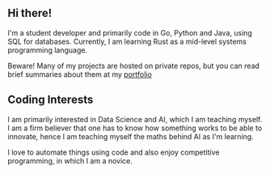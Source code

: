 ## Hi there!

I'm a student developer and primarily code in Go, Python and Java, using SQL for databases. Currently, I am learning Rust as a mid-level systems programming language.

Beware! Many of my projects are hosted on private repos, but you can read brief summaries about them at my [portfolio](https://rhobro.github.io/projects)

## Coding Interests
I am primarily interested in Data Science and AI, which I am teaching myself. I am a firm believer that one has to know how something works to be able to innovate, hence I am teaching myself the maths behind AI as I'm learning.

I love to automate things using code and also enjoy competitive programming, in which I am a novice.
